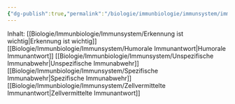 ```yaml
---
{"dg-publish":true,"permalink":"/biologie/immunbiologie/immunsystem/immunsystem/"}
---
```



Inhalt:
[[Biologie/Immunbiologie/Immunsystem/Erkennung ist wichtig\|Erkennung ist wichtig]]
[[Biologie/Immunbiologie/Immunsystem/Humorale Immunantwort\|Humorale Immunantwort]]
[[Biologie/Immunbiologie/Immunsystem/Unspezifische Immunabwehr\|Unspezifische Immunabwehr]]
[[Biologie/Immunbiologie/Immunsystem/Spezifische Immunabwehr\|Spezifische Immunabwehr]]
[[Biologie/Immunbiologie/Immunsystem/Zellvermittelte Immunantwort\|Zellvermittelte Immunantwort]]